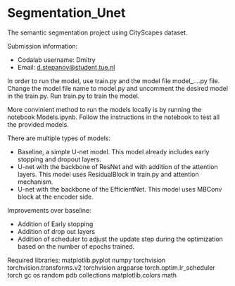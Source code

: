 # Segmentation_Unet
The semantic segmentation project using CityScapes dataset. 

Submission information: 
- Codalab username: Dmitry
- Email: d.stepanov@student.tue.nl

In order to run the model, use train.py and the model file model_....py file. Change the model file name to model.py and uncomment the desired model in the train.py. Run train.py to train the model. 

More convinient method to run the models locally is by running the notebook Models.ipynb. Follow the instructions in the notebook to test all the provided models. 

There are multiple types of models: 
- Baseline, a simple U-net model. This model already includes early stopping and dropout layers. 
- U-net with the backbone of ResNet and with addition of the attention layers. This model uses ResidualBlock in train.py and attention mechanism.
- U-net with the backbone of the EfficientNet. This model uses MBConv block at the encoder side.

Improvements over baseline:
- Addition of Early stopping
- Addition of drop out layers
- Addition of scheduler to adjust the update step during the optimization based on the number of epochs trained. 

Required libraries:
matplotlib.pyplot
numpy
torchvision
torchvision.transforms.v2
torchvision
argparse
torch.optim.lr_scheduler
torch
gc
os
random
pdb
collections
 matplotlib.colors
math
